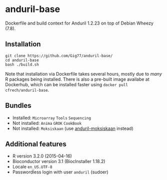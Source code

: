 # anduril-base

Dockerfile and build context for Anduril 1.2.23 on top of Debian Wheezy (7.8).

## Installation

    git clone https://github.com/Gig77/anduril-base/
    cd anduril-base
    bash ./build.sh

Note that installation via Dockerfile takes several hours, mostly due to _many_ R packages being installed. There is also a pre-built image availabe at Dockerhub, which can be installed faster using `docker pull cfrech/anduril-base`.

## Bundles

* Installed: `Microarray` `Tools` `Sequencing`
* Not installed: `Anima` `GROK` `CookBook`
* Not installed: `Moksiskaan` (use [anduril-moksiskaan](https://github.com/Gig77/anduril-moksiskaan) instead)

## Additional features

* R version 3.2.0 (2015-04-16)
* Bioconductor version 3.1 (BiocInstaller 1.18.2)
* Locale `en_US.UTF-8`
* Passwordless login with user `anduril` (sudoer)

